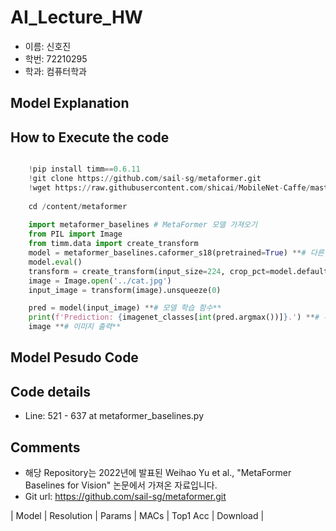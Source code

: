 # AI_Lecture_HW

- 이름: 신호진
- 학번: 72210295
- 학과: 컴퓨터학과

## Model Explanation


## How to Execute the code

```python

    !pip install timm==0.6.11
    !git clone https://github.com/sail-sg/metaformer.git
    !wget https://raw.githubusercontent.com/shicai/MobileNet-Caffe/master/cat.jpg
    
    cd /content/metaformer
    
    import metaformer_baselines # MetaFormer 모델 가져오기
    from PIL import Image
    from timm.data import create_transform
    model = metaformer_baselines.caformer_s18(pretrained=True) **# 다른 모델을 바꿔서 실험 가능**
    model.eval()
    transform = create_transform(input_size=224, crop_pct=model.default_cfg['crop_pct'])
    image = Image.open('../cat.jpg')
    input_image = transform(image).unsqueeze(0)

    pred = model(input_image) **# 모델 학습 함수**
    print(f'Prediction: {imagenet_classes[int(pred.argmax())]}.') **# 추론 결과 출력**
    image **# 이미지 출력**
```

## Model Pesudo Code


## Code details

- Line: 521 - 637 at metaformer_baselines.py

## Comments

- 해당 Repository는 2022년에 발표된 Weihao Yu et al., "MetaFormer Baselines for Vision" 논문에서 가져온 자료입니다.
- Git url: https://github.com/sail-sg/metaformer.git



| Model | Resolution | Params | MACs | Top1 Acc | Download |

